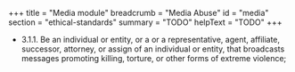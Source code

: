 +++
title = "Media module"
breadcrumb = "Media Abuse"
id = "media"
section = "ethical-standards"
summary = "TODO"
helpText = "TODO"
+++

- 3.1.1. Be an individual or entity, or a or a representative, agent, affiliate, successor, attorney, or assign of an individual or entity, that broadcasts messages promoting killing, torture, or other forms of extreme violence;
